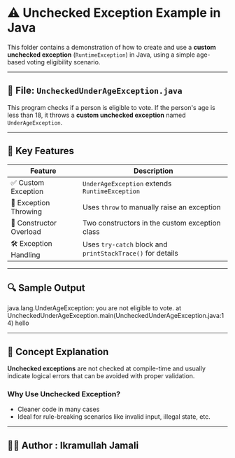 # ⚠️ Unchecked Exception Example in Java

This folder contains a demonstration of how to create and use a **custom unchecked exception** (`RuntimeException`) in Java, using a simple age-based voting eligibility scenario.

---

## 📄 File: `UncheckedUnderAgeException.java`

This program checks if a person is eligible to vote. If the person's age is less than 18, it throws a **custom unchecked exception** named `UnderAgeException`.

---

## 🔧 Key Features

| Feature                 | Description                                                |
|-------------------------|------------------------------------------------------------|
| ✅ Custom Exception     | `UnderAgeException` extends `RuntimeException`             |
| 🧪 Exception Throwing   | Uses `throw` to manually raise an exception                |
| 🔁 Constructor Overload | Two constructors in the custom exception class             |
| 🛠️ Exception Handling   | Uses `try-catch` block and `printStackTrace()` for details |

---

## 🔍 Sample Output

java.lang.UnderAgeException: you are not eligible to vote.
at UncheckedUnderAgeException.main(UncheckedUnderAgeException.java:14)
hello

---

## 📘 Concept Explanation

**Unchecked exceptions** are not checked at compile-time and usually indicate logical errors that can be avoided with proper validation.

### Why Use Unchecked Exception?
- Cleaner code in many cases
- Ideal for rule-breaking scenarios like invalid input, illegal state, etc.

---

## 👨‍💻 Author : Ikramullah Jamali
